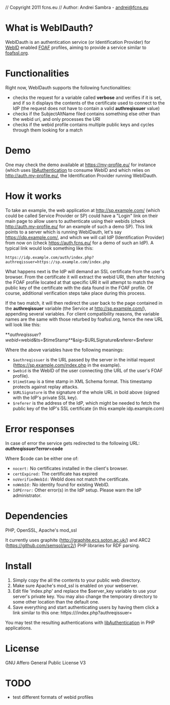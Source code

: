 // Copyright 2011 fcns.eu
// Author: Andrei Sambra - andrei@fcns.eu


# What is WebIDauth? 

WebIDauth is an authentication service (or Identification Provider) for [WebID](http://www.w3.org/wiki/WebID) enabled [FOAF](www.foaf-project.org/) profiles, aiming to provide a service similar to [foafssl.org](https://foafssl.org/srv/idp).

# Functionalities

Right now, WebIDauth supports the following functionalities:

* checks the request for a variable called **verbose** and verifies if it is set, and if so it displays the contents of the certificate used to connect to the IdP (the request does not have to contain a valid **authreqissuer** value)
* checks if the SubjectAltName filed contains something else other than the webid uri, and only processes the URI
* checks if the webid profile contains multiple public keys and cycles through them looking for a match

# Demo

One may check the demo available at https://my-profile.eu/ for instance (which uses [libAuthentication](https://github.com/melvincarvalho/libAuthentication) to consume WebID and which relies on http://auth.my-profile.eu/, the Identification Provider running WebIDauth.

# How it works

To take an example, the web application at http://sp.example.com/ (which could be called Service Provider or SP) could have a "Login" link on their main page to allow users to authenticate using their webids (check http://auth.my-profile.eu/ for an example of such a demo SP).  This link points to a server which is running WebIDauth, let's say https://idp.example.com/, and which we will call IdP (Identification Provider) from now on (check https://auth.fcns.eu/ for a demo of such an IdP). A typical link would look something like this:

`https://idp.example.com/auth/index.php?authreqissuer=https://sp.example.com/index.php`


What happens next is the IdP will demand an SSL certificate from the user's browser. From the certificate it will extract the webid URI, then after fetching the FOAF profile located at that specific URI it will attempt to match the public key of the certificate with the data found in the FOAF profile. Of course, additional verification steps take place during this process.

If the two match, it will then redirect the user back to the page contained in the **authreqissuer** variable (the Service at http://sp.example.com/), appending several variables. For client compatibility reasons, the variable names are the same with those returbed by foafssl.org, hence the new URL will look like this: 

**$authreqissuer?webid=$webid&ts=$timeStamp**&sig=$URLSignature&referer=$referer

Where the above variables have the following meanings:

* `$authreqissuer` is the URL passed by the server in the initial request (https://sp.example.com/index.php in the example).
* `$webid` is the WebID of the user connecting (the URL of the user's FOAF profile).
* `$timeStamp` is a time stamp in XML Schema format. This timestamp protects against replay attacks.
* `$URLSignature` is the signature of the whole URL in bold above (signed with the IdP's private SSL key).
* `$referer` is the address of the IdP, which might be needed to fetch the public key of the IdP's SSL certificate (in this example idp.example.com)

# Error responses

In case of error the service gets redirected to the following URL: **$authreqissuer?error=$code**

Where $code can be either one of:

* `nocert:` No certificates installed in the client's browser.
* `certExpired:` The certificate has expired
* `noVerifiedWebId:` WebId does not match the certificate.
* `noWebId:` No identity found for existing WebID.
* `IdPError:` Other error(s) in the IdP setup. Please warn the IdP administrator.

# Dependencies

PHP, OpenSSL, Apache's mod_ssl

It currently uses graphite (http://graphite.ecs.soton.ac.uk/) and ARC2 (https://github.com/semsol/arc2/) PHP libraries for RDF parsing.

# Install

1. Simply copy the all the contents to your public web directory.
2. Make sure Apache's mod_ssl is enabled on your webserver.
3. Edit file 'index.php' and replace the $server_key variable to use your server's private key. You may also change the temporary directory to some other location than the default one.
4. Save everything and start authenticating users by having them click a link similar to this one:
https:///index.php?authreqissuer=

You may test the resulting authentications with [libAuthentication](https://github.com/melvincarvalho/libAuthentication) in PHP applications.

# License

GNU Affero General Public License V3

# TODO

* test different formats of webid profiles

